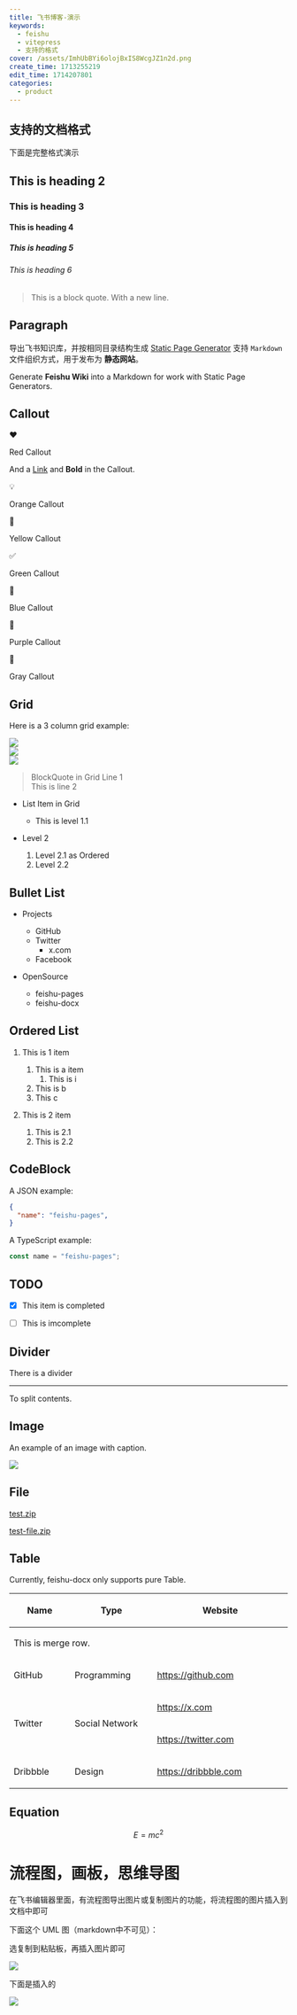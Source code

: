 ```yaml
---
title: 飞书博客-演示
keywords:
  - feishu
  - vitepress
  - 支持的格式
cover: /assets/ImhUbBYi6olojBxIS8WcgJZ1n2d.png
create_time: 1713255219
edit_time: 1714207801
categories:
  - product
---
```



## 支持的文档格式

 下面是完整格式演示

## This is heading 2

### This is heading 3

#### This is heading 4

##### This is heading 5

###### This is heading 6

> This is a block quote.
> With a new line.

## Paragraph

导出飞书知识库，并按相同目录结构生成 [Static Page Generator](https://www.google.com/search?q=Static+Page+Generator) 支持 `Markdown` 文件组织方式，用于发布为 **静态网站**。

Generate  **Feishu Wiki** into a Markdown for work with Static Page Generators.

## Callout

<div class="callout callout-bg-1 callout-border-1 callout-color-1">
<div class='callout-emoji'>❤️</div>
<p>Red Callout</p>
<p>And a <a href="https://github.com/longbridgeapp/feishu-pages">Link</a> and  <strong>Bold</strong> in the Callout.</p>
</div>

<div class="callout callout-bg-2 callout-border-2 callout-color-2">
<div class='callout-emoji'>💡</div>
<p>Orange Callout</p>
</div>

<div class="callout callout-bg-3 callout-border-3 callout-color-3">
<div class='callout-emoji'>🤖</div>
<p>Yellow Callout</p>
</div>

<div class="callout callout-bg-4 callout-border-4 callout-color-4">
<div class='callout-emoji'>✅</div>
<p>Green Callout</p>
</div>

<div class="callout callout-bg-5 callout-border-5 callout-color-5">
<div class='callout-emoji'>🐳</div>
<p>Blue Callout</p>
</div>

<div class="callout callout-bg-6 callout-border-6 callout-color-6">
<div class='callout-emoji'>🐳</div>
<p>Purple Callout</p>
</div>

<div class="callout callout-bg-14 callout-border-7 callout-color-7">
<div class='callout-emoji'>🐼</div>
<p>Gray Callout</p>
</div>

## Grid

Here is a 3 column grid example:

<div class="flex gap-3 columns-3" column-size="3">
<div class="w-[17%]" width-ratio="17">
<img src="/assets/FOn4b6wLxoO2hjxKaW5cQt0Qn5g.jpeg" src-width="440" class="markdown-img m-auto" src-height="440" align="center"/>

</div>
<div class="w-[52%]" width-ratio="52">
<img src="/assets/LzHObMYtBoGifpxyTOfccxi3nKb.png" src-width="440" class="markdown-img m-auto" src-height="440" align="center"/>
</div>
<div class="w-[29%]" width-ratio="29">
<img src="/assets/DEkxbo02yoTPuIxING3cSEMMn2b.jpeg" src-width="440" class="markdown-img m-auto" src-height="440" align="center"/>

</div>
</div>

<div class="flex gap-3 columns-2" column-size="2">
<div class="w-[70%]" width-ratio="70">
<blockquote>
<p>BlockQuote in Grid Line 1<br/>This is line 2</p>
</blockquote>
</div>
<div class="w-[30%]" width-ratio="30">
<ul>
<li><p>List Item in Grid</p>
<ul>
<li>This is level 1.1</li>
</ul>
</li>
<li><p>Level 2</p>
<ol>
<li>Level 2.1 as Ordered</li>
<li>Level 2.2</li>
</ol>
</li>
</ul>
</div>
</div>

## Bullet List

- Projects
    - GitHub
    - Twitter
        - x.com
    - Facebook 

- OpenSource
    - feishu-pages
    - feishu-docx

## Ordered List

1. This is 1 item
    1. This is a item
        1. This is i 
    2. This is b
    3. This c

2. This is 2 item
    1. This is 2.1
    2. This is 2.2

## CodeBlock

A JSON example:

```json
{
  "name": "feishu-pages",
}
```

A TypeScript example:

```ts
const name = "feishu-pages";
```

## TODO

- [x] This item is completed

- [ ] This is imcomplete

## Divider

There is a divider

---

To split contents.

## Image

An example of an image with caption.

<img src="/assets/LAHrbunRMoEmtFxjk3wc46rvnQV.png" src-width="1280" class="markdown-img m-auto" src-height="720" align="center"/>

## File

[test.zip](/assets/NEOWbiOKOo7xbJxsWaJctjTJnFh.zip)

[test-file.zip](/assets/IfrlbIQ24owNtRxFeySc6bwWnjf.zip)

## Table

Currently, feishu-docx only supports pure Table.

<table header_column="1" header_row="1">
<colgroup>
<col width="180"/>
<col width="222"/>
<col width="418"/>
</colgroup>
<thead>
<tr><th><p>Name</p></th><th><p>Type</p></th><th><p>Website</p></th></tr>
</thead>
<tbody>
<tr><td colspan="3"><p>This is merge row.</p></td></tr>
<tr><td><p>GitHub</p></td><td><p>Programming</p></td><td><p><a href="https://github.com">https://github.com</a></p></td></tr>
<tr><td rowspan="2"><p>Twitter</p></td><td rowspan="2"><p>Social Network</p></td><td><p><a href="https://x.com">https://x.com</a></p></td></tr>
<tr><td><p><a href="https://twitter.com">https://twitter.com</a></p></td></tr>
<tr><td><p>Dribbble</p></td><td><p>Design</p></td><td><p><a href="https://dribbble.com">https://dribbble.com</a></p></td></tr>
</tbody>
</table>

## Equation

$$E = mc^2$$

# 流程图，画板，思维导图

在飞书编辑器里面，有流程图导出图片或复制图片的功能，将流程图的图片插入到文档中即可

下面这个 UML 图（markdown中不可见）：

选复制到粘贴板，再插入图片即可

<img src="/assets/XOrdbT96AoqESuxLdzycuqzAnNd.png" src-width="557" class="markdown-img m-auto" src-height="202" align="center"/>

下面是插入的

<img src="/assets/GbdhbPrN6oBtO7xJZTlcMETvnRh.png" src-width="816" class="markdown-img m-auto" src-height="256" align="center"/>

